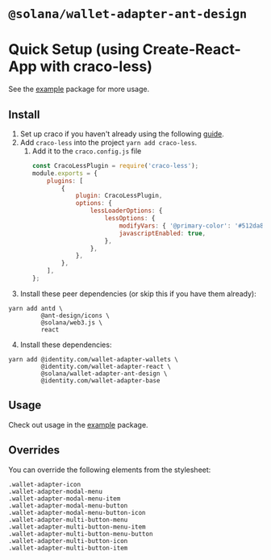 # `@solana/wallet-adapter-ant-design`

# Quick Setup (using Create-React-App with craco-less)
See the [example](https://github.com/solana-labs/wallet-adapter/tree/master/packages/example) package for more usage.

## Install

1. Set up craco if you haven't already using the following [guide](https://github.com/gsoft-inc/craco/blob/master/packages/craco/README.md#installation).
2. Add `craco-less` into the project `yarn add craco-less`.
   1. Add it to the `craco.config.js` file
        ```javascript
        const CracoLessPlugin = require('craco-less');
        module.exports = {
            plugins: [
                {
                    plugin: CracoLessPlugin,
                    options: {
                        lessLoaderOptions: {
                            lessOptions: {
                                modifyVars: { '@primary-color': '#512da8' },
                                javascriptEnabled: true,
                            },
                        },
                    },
                },
            ],
        };
        ```
3. Install these peer dependencies (or skip this if you have them already):

```
yarn add antd \
         @ant-design/icons \
         @solana/web3.js \
         react
```
4. Install these dependencies:

```
yarn add @identity.com/wallet-adapter-wallets \
         @identity.com/wallet-adapter-react \
         @solana/wallet-adapter-ant-design \
         @identity.com/wallet-adapter-base
```


## Usage
Check out usage in the [example](https://github.com/solana-labs/wallet-adapter/tree/master/packages/starter/example) package.

## Overrides

You can override the following elements from the stylesheet:

```
.wallet-adapter-icon
.wallet-adapter-modal-menu
.wallet-adapter-modal-menu-item
.wallet-adapter-modal-menu-button
.wallet-adapter-modal-menu-button-icon
.wallet-adapter-multi-button-menu
.wallet-adapter-multi-button-menu-item
.wallet-adapter-multi-button-menu-button
.wallet-adapter-multi-button-icon
.wallet-adapter-multi-button-item
```
